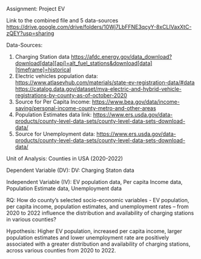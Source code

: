 Assignment: Project EV

Link to the combined file and 5 data-sources https://drive.google.com/drive/folders/10Wj7LbFFNE3qcyY-8xCLIVaxXtC-zQEY?usp=sharing

Data-Sources: 
1. Charging Station data https://afdc.energy.gov/data_download?download[data][api]=alt_fuel_stations&download[data][timeframe]=historical
2. Electric vehicles population data: https://www.atlasevhub.com/materials/state-ev-registration-data/#data
   https://catalog.data.gov/dataset/mva-electric-and-hybrid-vehicle-registrations-by-county-as-of-october-2020
4. Source for Per Capita Income:
https://www.bea.gov/data/income-saving/personal-income-county-metro-and-other-areas
5. Population Estimates data link: 
https://www.ers.usda.gov/data-products/county-level-data-sets/county-level-data-sets-download-data/
6. Source for Unemployment data: 
https://www.ers.usda.gov/data-products/county-level-data-sets/county-level-data-sets-download-data/

Unit of Analysis: Counties in USA (2020-2022) 

Dependent Variable (DV): DV: Charging Staton data

Independent Variable (IV): EV population data, Per capita Income data, Population Estimate data, Unemployment data

RQ: How do county’s selected socio-economic variables - EV population, per capita income, population estimates, and unemployment rates – from 2020 to 2022 influence the distribution and availability of charging stations in various counties?

Hypothesis: Higher EV population, increased per capita income, larger population estimates and lower unemployment rate are positively associated with a greater distribution and availability of charging stations, across various counties from 2020 to 2022.

